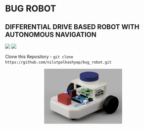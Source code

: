 # BUG ROBOT 
## DIFFERENTIAL DRIVE BASED ROBOT WITH AUTONOMOUS NAVIGATION

<img src="https://img.shields.io/github/license/nilutpolkashyap/bug_robot?style=for-the-badge">&nbsp;<img src ="https://img.shields.io/github/languages/code-size/nilutpolkashyap/bug_robot?style=for-the-badge">

Clone this Repository - ``` git clone https://github.com/nilutpolkashyap/bug_robot.git ```

<div align="center">
<img  alt="Thanks for visiting me" width="50%" src="https://raw.githubusercontent.com/nilutpolkashyap/bug_robot/main/resources/bug_robot_render.png" />
<br />
</div>
